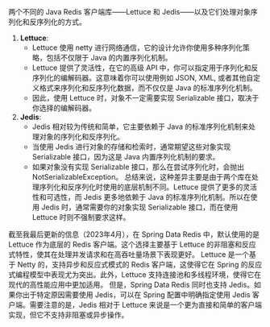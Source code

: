 两个不同的 Java Redis 客户端库——Lettuce 和 Jedis——以及它们处理对象序列化和反序列化的方式。
1. **Lettuce**:
   - Lettuce 使用 netty 进行网络通信，它的设计允许你使用多种序列化策略，包括不仅限于 Java 的内置序列化机制。
   - Lettuce 提供了灵活性，在它的高级 API 中，你可以指定用于序列化和反序列化的编解码器。这意味着你可以使用例如 JSON, XML, 或者其他自定义格式来序列化和反序列化数据，而不仅仅是 Java 的标准序列化机制。
   - 因此，使用 Lettuce 时，对象不一定需要实现 Serializable 接口，取决于你选择的编解码器。
2. **Jedis**:
   - Jedis 相对较为传统和简单，它主要依赖于 Java 的标准序列化机制来处理对象的序列化和反序列化。
   - 当使用 Jedis 进行对象的存储和检索时，通常期望这些对象实现 Serializable 接口，因为这是 Java 内置序列化机制的要求。
   - 如果对象没有实现 Serializable 接口，那么在尝试序列化时，会抛出 NotSerializableException。
总结来说，这种差异主要是由于两个库在处理序列化和反序列化时使用的底层机制不同。Lettuce 提供了更多的灵活性和可选性，而 Jedis 更多地依赖于 Java 的标准序列化机制。所以在使用 Jedis 时，通常需要你的对象实现 Serializable 接口，而在使用 Lettuce 时则不强制要求这样。


截至我最后更新的信息（2023年4月），在 Spring Data Redis 中，默认使用的是 Lettuce 作为底层的 Redis 客户端。这个选择主要基于 Lettuce 的非阻塞和反应式特性，使其在处理并发请求和在高吞吐量场景下表现更好。
Lettuce 是一个基于 Netty 的，支持异步和反应式模式的 Redis 客户端，这使得它在 Spring 的反应式编程模型中表现尤为突出。此外，Lettuce 支持连接池和多线程环境，使得它在现代的高性能应用中更加适用。
但是，Spring Data Redis 同时也支持 Jedis。如果你出于特定原因需要使用 Jedis，可以在 Spring 配置中明确指定使用 Jedis 客户端。需要注意的是，Jedis 相对于 Lettuce 来说是一个更为直接和简单的客户端实现，但它不支持非阻塞或异步操作。 